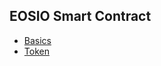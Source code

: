 ## EOSIO Smart Contract
* [Basics](https://github.com/abhi3700/My_Learning_EOS/blob/master/my_eos_essentials.md#understanding-the-eosio-smart-contract)
* [Token](https://github.com/abhi3700/My_Learning_EOS/tree/master/Programming/contracts/token)

